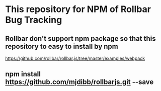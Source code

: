 # This repository for NPM of Rollbar Bug Tracking
## Rollbar don't support npm package so that this repository to easy to install by npm
https://github.com/rollbar/rollbar.js/tree/master/examples/webpack
##  npm install https://github.com/mjdibb/rollbarjs.git --save

